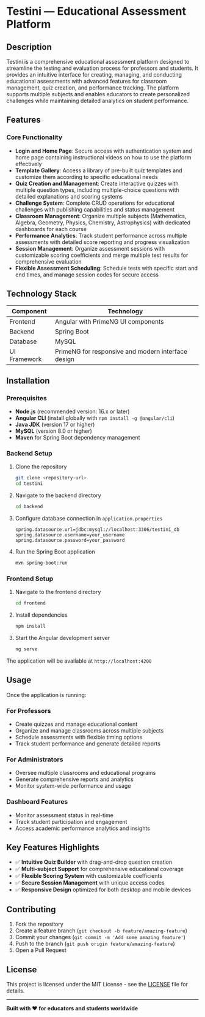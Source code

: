 # Testini — Educational Assessment Platform

## Description

Testini is a comprehensive educational assessment platform designed to streamline the testing and evaluation process for professors and students. It provides an intuitive interface for creating, managing, and conducting educational assessments with advanced features for classroom management, quiz creation, and performance tracking. The platform supports multiple subjects and enables educators to create personalized challenges while maintaining detailed analytics on student performance.

## Features

### Core Functionality
- **Login and Home Page**: Secure access with authentication system and home page containing instructional videos on how to use the platform effectively
- **Template Gallery**: Access a library of pre-built quiz templates and customize them according to specific educational needs
- **Quiz Creation and Management**: Create interactive quizzes with multiple question types, including multiple-choice questions with detailed explanations and scoring systems
- **Challenge System**: Complete CRUD operations for educational challenges with publishing capabilities and status management
- **Classroom Management**: Organize multiple subjects (Mathematics, Algebra, Geometry, Physics, Chemistry, Astrophysics) with dedicated dashboards for each course
- **Performance Analytics**: Track student performance across multiple assessments with detailed score reporting and progress visualization
- **Session Management**: Organize assessment sessions with customizable scoring coefficients and merge multiple test results for comprehensive evaluation
- **Flexible Assessment Scheduling**: Schedule tests with specific start and end times, and manage session codes for secure access

## Technology Stack

| Component | Technology |
|-----------|------------|
| Frontend | Angular with PrimeNG UI components |
| Backend | Spring Boot |
| Database | MySQL |
| UI Framework | PrimeNG for responsive and modern interface design |

## Installation

### Prerequisites

- **Node.js** (recommended version: 16.x or later)
- **Angular CLI** (install globally with `npm install -g @angular/cli`)
- **Java JDK** (version 17 or higher)
- **MySQL** (version 8.0 or higher)
- **Maven** for Spring Boot dependency management

### Backend Setup

1. Clone the repository
   ```bash
   git clone <repository-url>
   cd testini
   ```

2. Navigate to the backend directory
   ```bash
   cd backend
   ```

3. Configure database connection in `application.properties`
   ```properties
   spring.datasource.url=jdbc:mysql://localhost:3306/testini_db
   spring.datasource.username=your_username
   spring.datasource.password=your_password
   ```

4. Run the Spring Boot application
   ```bash
   mvn spring-boot:run
   ```

### Frontend Setup

1. Navigate to the frontend directory
   ```bash
   cd frontend
   ```

2. Install dependencies
   ```bash
   npm install
   ```

3. Start the Angular development server
   ```bash
   ng serve
   ```

The application will be available at `http://localhost:4200`

## Usage

Once the application is running:

### For Professors
- Create quizzes and manage educational content
- Organize and manage classrooms across multiple subjects
- Schedule assessments with flexible timing options
- Track student performance and generate detailed reports

### For Administrators
- Oversee multiple classrooms and educational programs
- Generate comprehensive reports and analytics
- Monitor system-wide performance and usage

### Dashboard Features
- Monitor assessment status in real-time
- Track student participation and engagement
- Access academic performance analytics and insights

## Key Features Highlights

- ✅ **Intuitive Quiz Builder** with drag-and-drop question creation
- ✅ **Multi-subject Support** for comprehensive educational coverage
- ✅ **Flexible Scoring System** with customizable coefficients
- ✅ **Secure Session Management** with unique access codes
- ✅ **Responsive Design** optimized for both desktop and mobile devices


## Contributing

1. Fork the repository
2. Create a feature branch (`git checkout -b feature/amazing-feature`)
3. Commit your changes (`git commit -m 'Add some amazing feature'`)
4. Push to the branch (`git push origin feature/amazing-feature`)
5. Open a Pull Request

## License

This project is licensed under the MIT License - see the [LICENSE](LICENSE) file for details.



---

**Built with ❤️ for educators and students worldwide**
